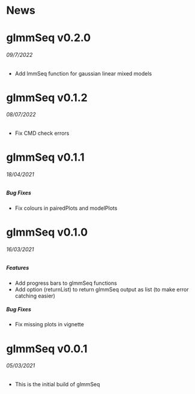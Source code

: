News
=====

# glmmSeq v0.2.0
###### 09/7/2022
* Add lmmSeq function for gaussian linear mixed models

# glmmSeq v0.1.2
###### 08/07/2022
* Fix CMD check errors

# glmmSeq v0.1.1
###### 18/04/2021

##### Bug Fixes
* Fix colours in pairedPlots and modelPlots

# glmmSeq v0.1.0
###### 16/03/2021

##### Features
* Add progress bars to glmmSeq functions
* Add option (returnList) to return glmmSeq output as list (to make error catching easier)

##### Bug Fixes
* Fix missing plots in vignette

# glmmSeq v0.0.1
###### 05/03/2021

* This is the initial build of glmmSeq

